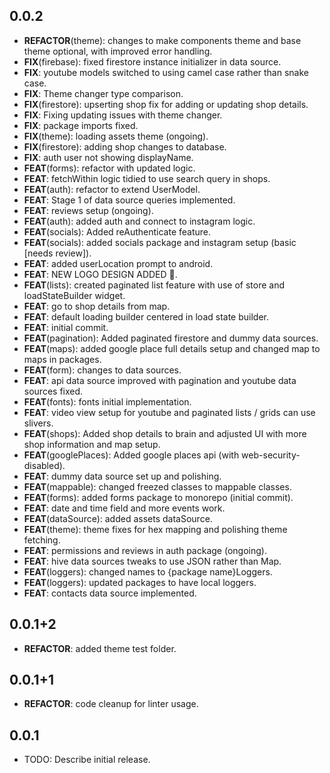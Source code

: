 ## 0.0.2

 - **REFACTOR**(theme): changes to make components theme and base theme optional, with improved error handling.
 - **FIX**(firebase): fixed firestore instance initializer in data source.
 - **FIX**: youtube models switched to using camel case rather than snake case.
 - **FIX**: Theme changer type comparison.
 - **FIX**(firestore): upserting shop fix for adding or updating shop details.
 - **FIX**: Fixing updating issues with theme changer.
 - **FIX**: package imports fixed.
 - **FIX**(theme): loading assets theme (ongoing).
 - **FIX**(firestore): adding shop changes to database.
 - **FIX**: auth user not showing displayName.
 - **FEAT**(forms): refactor with updated logic.
 - **FEAT**: fetchWithin logic tidied to use search query in shops.
 - **FEAT**(auth): refactor to extend UserModel.
 - **FEAT**: Stage 1 of data source queries implemented.
 - **FEAT**: reviews setup (ongoing).
 - **FEAT**(auth): added auth and connect to instagram logic.
 - **FEAT**(socials): Added reAuthenticate feature.
 - **FEAT**(socials): added socials package and instagram setup (basic [needs review]).
 - **FEAT**: added userLocation prompt to android.
 - **FEAT**: NEW LOGO DESIGN ADDED 🤩.
 - **FEAT**(lists): created paginated list feature with use of store and loadStateBuilder widget.
 - **FEAT**: go to shop details from map.
 - **FEAT**: default loading builder centered in load state builder.
 - **FEAT**: initial commit.
 - **FEAT**(pagination): Added paginated firestore and dummy data sources.
 - **FEAT**(maps): added google place full details setup and changed map to maps in packages.
 - **FEAT**(form): changes to data sources.
 - **FEAT**: api data source improved with pagination and youtube data sources fixed.
 - **FEAT**(fonts): fonts initial implementation.
 - **FEAT**: video view setup for youtube and paginated lists / grids can use slivers.
 - **FEAT**(shops): Added shop details to brain and adjusted UI with more shop information and map setup.
 - **FEAT**(googlePlaces): Added google places api (with web-security-disabled).
 - **FEAT**: dummy data source set up and polishing.
 - **FEAT**(mappable): changed freezed classes to mappable classes.
 - **FEAT**(forms): added forms package to monorepo (initial commit).
 - **FEAT**: date and time field and more events work.
 - **FEAT**(dataSource): added assets dataSource.
 - **FEAT**(theme): theme fixes for hex mapping and polishing theme fetching.
 - **FEAT**: permissions and reviews in auth package (ongoing).
 - **FEAT**: hive data sources tweaks to use JSON rather than Map.
 - **FEAT**(loggers): changed names to {package name}Loggers.
 - **FEAT**(loggers): updated packages to have local loggers.
 - **FEAT**: contacts data source implemented.

## 0.0.1+2

 - **REFACTOR**: added theme test folder.

## 0.0.1+1

 - **REFACTOR**: code cleanup for linter usage.

## 0.0.1

* TODO: Describe initial release.
